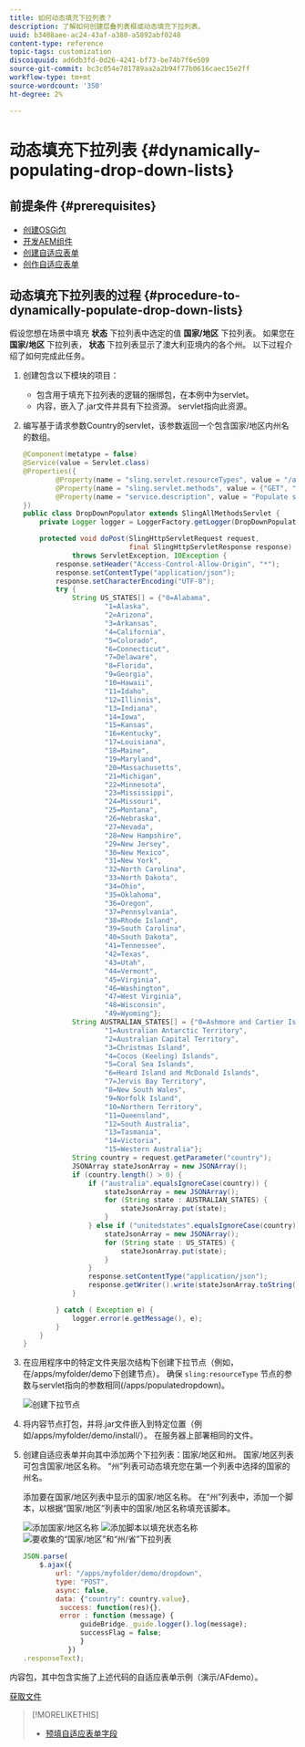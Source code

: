 ```yaml
---
title: 如何动态填充下拉列表？
description: 了解如何创建层叠列表框或动态填充下拉列表。
uuid: b3408aee-ac24-43af-a380-a5892abf0248
content-type: reference
topic-tags: customization
discoiquuid: ad6db3fd-0d26-4241-bf73-be74b7f6e509
source-git-commit: bc3c054e781789aa2a2b94f77b0616caec15e2ff
workflow-type: tm+mt
source-wordcount: '350'
ht-degree: 2%

---
```



# 动态填充下拉列表 {#dynamically-populating-drop-down-lists}

## 前提条件 {#prerequisites}

* [创建OSGi包](https://helpx.adobe.com/experience-manager/using/creating-osgi-bundles-digital-marketing.html)
* [开发AEM组件](https://experienceleague.adobe.com/docs/experience-manager-cloud-service/implementing/developing/full-stack/components-templates/overview.html#developing)
* [创建自适应表单](creating-adaptive-form.md)
* [创作自适应表单](introduction-forms-authoring.md)

## 动态填充下拉列表的过程 {#procedure-to-dynamically-populate-drop-down-lists}

假设您想在场景中填充 **状态** 下拉列表中选定的值 **国家/地区** 下拉列表。 如果您在 **国家/地区** 下拉列表， **状态** 下拉列表显示了澳大利亚境内的各个州。 以下过程介绍了如何完成此任务。

1. 创建包含以下模块的项目：

   * 包含用于填充下拉列表的逻辑的捆绑包，在本例中为servlet。
   * 内容，嵌入了.jar文件并具有下拉资源。 servlet指向此资源。

1. 编写基于请求参数Country的servlet，该参数返回一个包含国家/地区内州名的数组。

   ```java
   @Component(metatype = false)
   @Service(value = Servlet.class)
   @Properties({
           @Property(name = "sling.servlet.resourceTypes", value = "/apps/populatedropdown"),
           @Property(name = "sling.servlet.methods", value = {"GET", "POST"}),
           @Property(name = "service.description", value = "Populate states drop-down based on country value")
   })
   public class DropDownPopulator extends SlingAllMethodsServlet {
       private Logger logger = LoggerFactory.getLogger(DropDownPopulator.class);
   
       protected void doPost(SlingHttpServletRequest request,
                             final SlingHttpServletResponse response)
               throws ServletException, IOException {
           response.setHeader("Access-Control-Allow-Origin", "*");
           response.setContentType("application/json");
           response.setCharacterEncoding("UTF-8");
           try {
               String US_STATES[] = {"0=Alabama",
                       "1=Alaska",
                       "2=Arizona",
                       "3=Arkansas",
                       "4=California",
                       "5=Colorado",
                       "6=Connecticut",
                       "7=Delaware",
                       "8=Florida",
                       "9=Georgia",
                       "10=Hawaii",
                       "11=Idaho",
                       "12=Illinois",
                       "13=Indiana",
                       "14=Iowa",
                       "15=Kansas",
                       "16=Kentucky",
                       "17=Louisiana",
                       "18=Maine",
                       "19=Maryland",
                       "20=Massachusetts",
                       "21=Michigan",
                       "22=Minnesota",
                       "23=Mississippi",
                       "24=Missouri",
                       "25=Montana",
                       "26=Nebraska",
                       "27=Nevada",
                       "28=New Hampshire",
                       "29=New Jersey",
                       "30=New Mexico",
                       "31=New York",
                       "32=North Carolina",
                       "33=North Dakota",
                       "34=Ohio",
                       "35=Oklahoma",
                       "36=Oregon",
                       "37=Pennsylvania",
                       "38=Rhode Island",
                       "39=South Carolina",
                       "40=South Dakota",
                       "41=Tennessee",
                       "42=Texas",
                       "43=Utah",
                       "44=Vermont",
                       "45=Virginia",
                       "46=Washington",
                       "47=West Virginia",
                       "48=Wisconsin",
                       "49=Wyoming"};
               String AUSTRALIAN_STATES[] = {"0=Ashmore and Cartier Islands",
                       "1=Australian Antarctic Territory",
                       "2=Australian Capital Territory",
                       "3=Christmas Island",
                       "4=Cocos (Keeling) Islands",
                       "5=Coral Sea Islands",
                       "6=Heard Island and McDonald Islands",
                       "7=Jervis Bay Territory",
                       "8=New South Wales",
                       "9=Norfolk Island",
                       "10=Northern Territory",
                       "11=Queensland",
                       "12=South Australia",
                       "13=Tasmania",
                       "14=Victoria",
                       "15=Western Australia"};
               String country = request.getParameter("country");
               JSONArray stateJsonArray = new JSONArray();
               if (country.length() > 0) {
                   if ("australia".equalsIgnoreCase(country)) {
                       stateJsonArray = new JSONArray();
                       for (String state : AUSTRALIAN_STATES) {
                           stateJsonArray.put(state);
                       }
                   } else if ("unitedstates".equalsIgnoreCase(country)) {
                       stateJsonArray = new JSONArray();
                       for (String state : US_STATES) {
                           stateJsonArray.put(state);
                       }
                   }
                   response.setContentType("application/json");
                   response.getWriter().write(stateJsonArray.toString());
               }
   
           } catch ( Exception e) {
               logger.error(e.getMessage(), e);
           }
       }
   }
   ```

1. 在应用程序中的特定文件夹层次结构下创建下拉节点（例如，在/apps/myfolder/demo下创建节点）。 确保 `sling:resourceType` 节点的参数与servlet指向的参数相同(/apps/populatedropdown)。

   ![创建下拉节点](assets/dropdown-node.png)

1. 将内容节点打包，并将.jar文件嵌入到特定位置（例如/apps/myfolder/demo/install/）。 在服务器上部署相同的文件。
1. 创建自适应表单并向其中添加两个下拉列表：国家/地区和州。 国家/地区列表可包含国家/地区名称。 “州”列表可动态填充您在第一个列表中选择的国家的州名。

   添加要在国家/地区列表中显示的国家/地区名称。 在“州”列表中，添加一个脚本，以根据“国家/地区”列表中的国家/地区名称填充该脚本。

   ![添加国家/地区名称](assets/country-dropdown.png) ![添加脚本以填充状态名称](assets/state-dropdown.png) ![要收集的“国家/地区”和“州/省”下拉列表](assets/2dropdowns.png)

   ```javascript
   JSON.parse(
       $.ajax({
           url: "/apps/myfolder/demo/dropdown",
           type: "POST",
           async: false,
           data: {"country": country.value},
            success: function(res){},
            error : function (message) {
                 guideBridge._guide.logger().log(message);
                 successFlag = false;
                 }
              })
   .responseText);
   ```

内容包，其中包含实施了上述代码的自适应表单示例（演示/AFdemo）。

[获取文件](assets/dropdown-demo-content-1.0.1-snapshot.zip)


>[!MORELIKETHIS]
>
>* [预填自适应表单字段](/help/forms/prepopulate-adaptive-form-fields.md)
